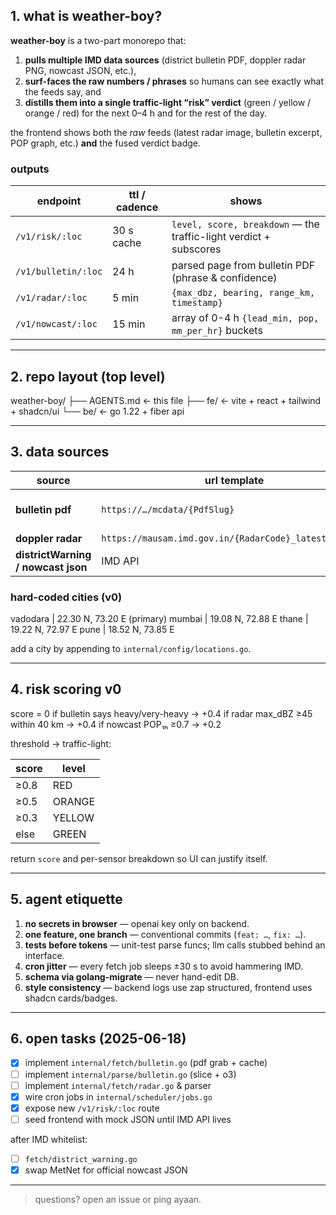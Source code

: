 ## 1. what is weather-boy?

**weather-boy** is a two-part monorepo that:

1. **pulls multiple IMD data sources** (district bulletin PDF, doppler radar PNG, nowcast JSON, etc.),
2. **surf-faces the raw numbers / phrases** so humans can see exactly what the feeds say, and
3. **distills them into a single traffic-light “risk” verdict** (green / yellow / orange / red) for the next 0–4 h and for the rest of the day.

the frontend shows both the *raw* feeds (latest radar image, bulletin excerpt, POP graph, etc.) **and** the fused verdict badge.

### outputs

| endpoint                 | ttl / cadence | shows                                                                 |
|--------------------------|---------------|-----------------------------------------------------------------------|
| `/v1/risk/:loc`          | 30 s cache    | `level, score, breakdown` — the traffic-light verdict + subscores     |
| `/v1/bulletin/:loc`      | 24 h          | parsed page from bulletin PDF (phrase & confidence)                   |
| `/v1/radar/:loc`         | 5 min         | `{max_dbz, bearing, range_km, timestamp}`                             |
| `/v1/nowcast/:loc`       | 15 min        | array of 0-4 h `{lead_min, pop, mm_per_hr}` buckets                   |

---

## 2. repo layout (top level)

weather-boy/
├── AGENTS.md            ← this file
├── fe/                  ← vite + react + tailwind + shadcn/ui
└── be/                  ← go 1.22 + fiber api

---

## 3. data sources

| source                              | url template                                                | cadence |
|-------------------------------------|-------------------------------------------------------------|---------|
| **bulletin pdf**                    | `https://…/mcdata/{PdfSlug}`                                | daily ~18:30 IST |
| **doppler radar**                   | `https://mausam.imd.gov.in/{RadarCode}_latest_ref.png`      | 5 min |
| **districtWarning / nowcast json**  | IMD API                                                     | hourly / 30 min |

### hard-coded cities (v0)

vadodara | 22.30 N, 73.20 E  (primary)
mumbai   | 19.08 N, 72.88 E
thane    | 19.22 N, 72.97 E
pune     | 18.52 N, 73.85 E

add a city by appending to `internal/config/locations.go`.

---

## 4. risk scoring v0

score = 0
if bulletin says heavy/very-heavy       → +0.4
if radar max_dBZ ≥45 within 40 km       → +0.4
if nowcast POP₁ₕ ≥0.7                  → +0.2

threshold → traffic-light:

| score | level  |
|-------|--------|
| ≥0.8  | RED    |
| ≥0.5  | ORANGE |
| ≥0.3  | YELLOW |
| else  | GREEN  |

return `score` and per-sensor breakdown so UI can justify itself.

---

## 5. agent etiquette

1. **no secrets in browser** — openai key only on backend.
2. **one feature, one branch** — conventional commits (`feat: …`, `fix: …`).
3. **tests before tokens** — unit-test parse funcs; llm calls stubbed behind an interface.
4. **cron jitter** — every fetch job sleeps ±30 s to avoid hammering IMD.
5. **schema via golang-migrate** — never hand-edit DB.
6. **style consistency** — backend logs use zap structured, frontend uses shadcn cards/badges.

---

## 6. open tasks (2025-06-18)

- [x] implement `internal/fetch/bulletin.go` (pdf grab + cache)
- [ ] implement `internal/parse/bulletin.go` (slice + o3)
- [ ] implement `internal/fetch/radar.go` & parser
- [x] wire cron jobs in `internal/scheduler/jobs.go`
- [x] expose new `/v1/risk/:loc` route
- [ ] seed frontend with mock JSON until IMD API lives

after IMD whitelist:

- [ ] `fetch/district_warning.go`
- [x] swap MetNet for official nowcast JSON

---

> questions? open an issue or ping ayaan.
